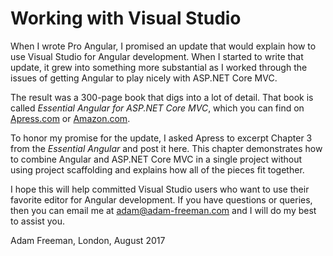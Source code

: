 # Working with Visual Studio

When I wrote Pro Angular, I promised an update that would explain how to use Visual Studio for Angular development. When I started to write that update, it grew into something more substantial as I worked through the issues of getting Angular to play nicely with ASP.NET Core MVC.

The result was a 300-page book that digs into a lot of detail. That book is called *Essential Angular for ASP.NET Core MVC*, which you can find on [Apress.com](http://www.apress.com/us/book/9781484229156) or [Amazon.com](https://www.amazon.com/Essential-Angular-ASP-NET-Core-MVC/dp/1484229150/ref=sr_1_2).

To honor my promise for the update, I asked Apress to excerpt Chapter 3 from the *Essential Angular* and post it here. This chapter demonstrates how to combine Angular and ASP.NET Core MVC in a single project without using project scaffolding and explains how all of the pieces fit together. 

I hope this will help committed Visual Studio users who want to use their favorite editor for Angular development. If you have questions or queries, then you can email me at adam@adam-freeman.com and I will do my best to assist you.

Adam Freeman, London, August 2017